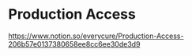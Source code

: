 # Production Access

https://www.notion.so/everycure/Production-Access-206b57e0137380658ee8cc6ee30de3d9